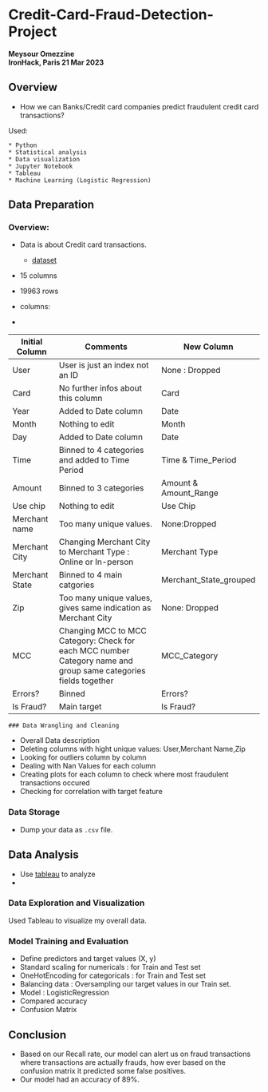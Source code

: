 # Credit-Card-Fraud-Detection-Project
**Meysour Omezzine**  
**IronHack, Paris 21 Mar 2023**

## Overview

* How we can Banks/Credit card companies predict fraudulent credit card transactions?  

Used:

	* Python
	* Statistical analysis
	* Data visualization
	* Jupyter Notebook
	* Tableau
	* Machine Learning (Logistic Regression)
  
  ## Data Preparation

### Overview: 
* Data is about Credit card transactions.
	* [dataset](https://www.kaggle.com/datasets/ealtman2019/credit-card-transactions)
  
* 15 columns 
* 19963 rows 
* columns:
* 
| Initial Column | Comments | New Column |
| --- | --- | --- |
| User | User is just an index not an ID | None : Dropped |
| Card | No further infos about this column | Card |
| Year | Added to Date column | Date |
| Month | Nothing to edit | Month |
| Day | Added to Date column | Date |
| Time | Binned to 4 categories and added to Time Period | Time & Time_Period |
| Amount | Binned to 3 categories | Amount & Amount_Range |
| Use chip | Nothing to edit | Use Chip |
| Merchant name | Too many unique values. | None:Dropped |
| Merchant City | Changing Merchant City to Merchant Type : Online or In-person | Merchant Type |
| Merchant State | Binned to 4 main catgories | Merchant_State_grouped |
| Zip | Too many unique values, gives same indication as Merchant City | None: Dropped |
| MCC | Changing MCC to MCC Category: Check for each MCC number Category name and group same categories fields together | MCC_Category |
| Errors? | Binned | Errors? |
| Is Fraud? | Main target | Is Fraud? |

 
	### Data Wrangling and Cleaning
  
- Overall Data description
- Deleting  columns with hight unique values: User,Merchant Name,Zip 
- Looking for outliers column by column 
- Dealing with Nan Values for each column
- Creating plots for each column to check where most fraudulent transactions occured
- Checking for correlation with target feature


### Data Storage

* Dump your data as `.csv` file. 

## Data Analysis
* Use [tableau](https://public.tableau.com/app/profile/omezzine.meysour/viz/Creditcardfraudanalysis_16794785656020/Fraudsbyamount?publish=yes) to analyze 
* 
### Data Exploration and Visualization
Used Tableau to visualize my overall data.

### Model Training and Evaluation
- Define predictors and target values (X, y)
- Standard scaling for numericals : for Train and Test set
- OneHotEncoding for categoricals : for Train and Test set
- Balancing data : Oversampling our target values in our Train set. 
- Model : LogisticRegression
- Compared accuracy 
- Confusion Matrix

## Conclusion

- Based on our Recall rate, our model can alert us on fraud transactions where transactions are actually frauds, how ever based on the confusion matrix it predicted some false positives. 
- Our model had an accuracy of 89%. 
 
 
